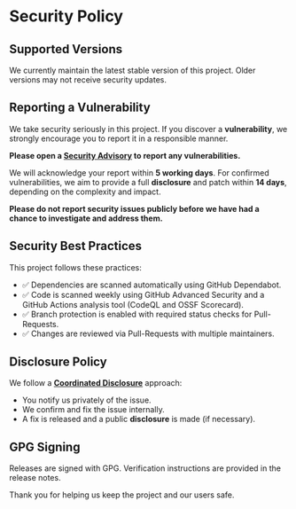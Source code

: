 # Security Policy

## Supported Versions

We currently maintain the latest stable version of this project. Older versions may not receive security updates.

## Reporting a Vulnerability

We take security seriously in this project. If you discover a **vulnerability**, we strongly encourage you to report it in a responsible manner.

**Please open a [Security Advisory](/security/advisories/new) to report any vulnerabilities.**

We will acknowledge your report within **5 working days**. For confirmed vulnerabilities, we aim to provide a full **disclosure** and patch within **14 days**, depending on the complexity and impact.

**Please do not report security issues publicly before we have had a chance to investigate and address them.**

## Security Best Practices

This project follows these practices:

- ✅ Dependencies are scanned automatically using GitHub Dependabot.
- ✅ Code is scanned weekly using GitHub Advanced Security and a GitHub Actions analysis tool (CodeQL and OSSF Scorecard).
- ✅ Branch protection is enabled with required status checks for Pull-Requests.
- ✅ Changes are reviewed via Pull-Requests with multiple maintainers.

## Disclosure Policy

We follow a **[Coordinated Disclosure](https://vuls.cert.org/confluence/display/CVD/Coordinated+Vulnerability+Disclosure)** approach:
- You notify us privately of the issue.
- We confirm and fix the issue internally.
- A fix is released and a public **disclosure** is made (if necessary).

## GPG Signing

Releases are signed with GPG. Verification instructions are provided in the release notes.

Thank you for helping us keep the project and our users safe.
